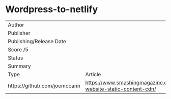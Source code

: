 Wordpress-to-netlify
====================

<table><tbody><tr class="odd"><td>Author</td><td></td></tr><tr class="even"><td>Publisher</td><td></td></tr><tr class="odd"><td>Publishing/Release Date</td><td></td></tr><tr class="even"><td>Score /5</td><td></td></tr><tr class="odd"><td>Status</td><td></td></tr><tr class="even"><td>Summary</td><td></td></tr><tr class="odd"><td>Type</td><td><span class="selected-value select-value-color-default">Article</span></td></tr><tr class="even"><td>https://github.com/joemccann</td><td><a href="https://www.smashingmagazine.com/2018/02/dynamic-website-static-content-cdn/" class="url-value">https://www.smashingmagazine.com/2018/02/dynamic-website-static-content-cdn/</a></td></tr></tbody></table>
